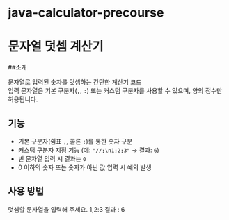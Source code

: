 # java-calculator-precourse

# 문자열 덧셈 계산기

##소개

문자열로 입력된 숫자를 덧셈하는 간단한 계산기 코드  
입력 문자열은 기본 구분자(`,`, `:`) 또는 커스텀 구분자를 사용할 수 있으며, 양의 정수만 허용됩니다.

## 기능

- 기본 구분자(쉼표 `,`, 콜론 `:`)를 통한 숫자 구분
- 커스텀 구분자 지정 기능 (예: `"//;\n1;2;3"` → 결과: `6`)
- 빈 문자열 입력 시 결과는 `0`
- 0 이하의 숫자 또는 숫자가 아닌 값 입력 시 예외 발생

## 사용 방법

덧셈할 문자열을 입력해 주세요.
1,2:3
결과 : 6
